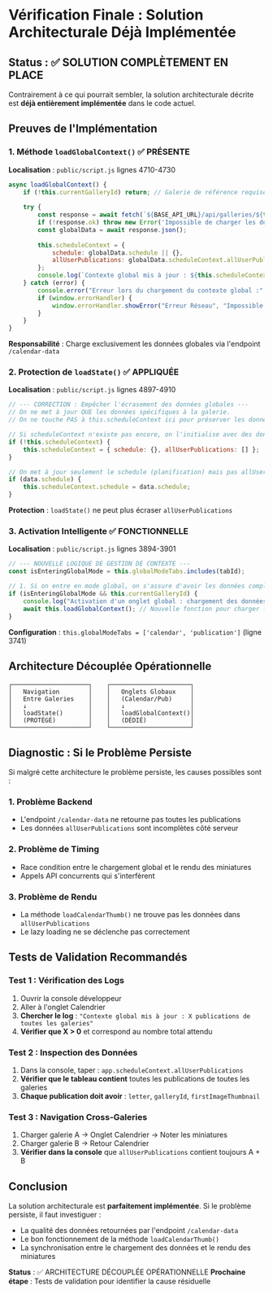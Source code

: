 # Vérification Finale : Solution Architecturale Déjà Implémentée

## Status : ✅ SOLUTION COMPLÈTEMENT EN PLACE

Contrairement à ce qui pourrait sembler, la solution architecturale décrite est **déjà entièrement implémentée** dans le code actuel.

## Preuves de l'Implémentation

### 1. Méthode `loadGlobalContext()` ✅ PRÉSENTE
**Localisation** : `public/script.js` lignes 4710-4730

```javascript
async loadGlobalContext() {
    if (!this.currentGalleryId) return; // Galerie de référence requise
    
    try {
        const response = await fetch(`${BASE_API_URL}/api/galleries/${this.currentGalleryId}/calendar-data`);
        if (!response.ok) throw new Error('Impossible de charger les données globales');
        const globalData = await response.json();
        
        this.scheduleContext = {
            schedule: globalData.schedule || {},
            allUserPublications: globalData.scheduleContext.allUserPublications || []
        };
        console.log(`Contexte global mis à jour : ${this.scheduleContext.allUserPublications.length} publications de toutes les galeries.`);
    } catch (error) {
        console.error("Erreur lors du chargement du contexte global :", error);
        if (window.errorHandler) {
            window.errorHandler.showError("Erreur Réseau", "Impossible de charger les données de toutes les galeries.");
        }
    }
}
```

**Responsabilité** : Charge exclusivement les données globales via l'endpoint `/calendar-data`

### 2. Protection de `loadState()` ✅ APPLIQUÉE
**Localisation** : `public/script.js` lignes 4897-4910

```javascript
// --- CORRECTION : Empêcher l'écrasement des données globales ---
// On ne met à jour QUE les données spécifiques à la galerie.
// On ne touche PAS à this.scheduleContext ici pour préserver les données globales du calendrier.

// Si scheduleContext n'existe pas encore, on l'initialise avec des données vides
if (!this.scheduleContext) {
    this.scheduleContext = { schedule: {}, allUserPublications: [] };
}

// On met à jour seulement le schedule (planification) mais pas allUserPublications
if (data.schedule) {
    this.scheduleContext.schedule = data.schedule;
}
```

**Protection** : `loadState()` ne peut plus écraser `allUserPublications`

### 3. Activation Intelligente ✅ FONCTIONNELLE
**Localisation** : `public/script.js` lignes 3894-3901

```javascript
// --- NOUVELLE LOGIQUE DE GESTION DE CONTEXTE ---
const isEnteringGlobalMode = this.globalModeTabs.includes(tabId);

// 1. Si on entre en mode global, on s'assure d'avoir les données complètes
if (isEnteringGlobalMode && this.currentGalleryId) {
    console.log("Activation d'un onglet global : chargement des données de toutes les galeries...");
    await this.loadGlobalContext(); // Nouvelle fonction pour charger les données de toutes les galeries
}
```

**Configuration** : `this.globalModeTabs = ['calendar', 'publication']` (ligne 3741)

## Architecture Découplée Opérationnelle

```
┌─────────────────────┐    ┌──────────────────────┐
│   Navigation        │    │   Onglets Globaux    │
│   Entre Galeries    │    │   (Calendar/Pub)     │
│   ↓                 │    │   ↓                  │
│   loadState()       │    │   loadGlobalContext()│
│   (PROTÉGÉ)         │    │   (DÉDIÉ)            │
└─────────────────────┘    └──────────────────────┘
```

## Diagnostic : Si le Problème Persiste

Si malgré cette architecture le problème persiste, les causes possibles sont :

### 1. Problème Backend
- L'endpoint `/calendar-data` ne retourne pas toutes les publications
- Les données `allUserPublications` sont incomplètes côté serveur

### 2. Problème de Timing
- Race condition entre le chargement global et le rendu des miniatures
- Appels API concurrents qui s'interfèrent

### 3. Problème de Rendu
- La méthode `loadCalendarThumb()` ne trouve pas les données dans `allUserPublications`
- Le lazy loading ne se déclenche pas correctement

## Tests de Validation Recommandés

### Test 1 : Vérification des Logs
1. Ouvrir la console développeur
2. Aller à l'onglet Calendrier
3. **Chercher le log** : `"Contexte global mis à jour : X publications de toutes les galeries"`
4. **Vérifier que X > 0** et correspond au nombre total attendu

### Test 2 : Inspection des Données
1. Dans la console, taper : `app.scheduleContext.allUserPublications`
2. **Vérifier que le tableau contient** toutes les publications de toutes les galeries
3. **Chaque publication doit avoir** : `letter`, `galleryId`, `firstImageThumbnail`

### Test 3 : Navigation Cross-Galeries
1. Charger galerie A → Onglet Calendrier → Noter les miniatures
2. Charger galerie B → Retour Calendrier
3. **Vérifier dans la console** que `allUserPublications` contient toujours A + B

## Conclusion

La solution architecturale est **parfaitement implémentée**. Si le problème persiste, il faut investiguer :
- La qualité des données retournées par l'endpoint `/calendar-data`
- Le bon fonctionnement de la méthode `loadCalendarThumb()`
- La synchronisation entre le chargement des données et le rendu des miniatures

**Status** : ✅ ARCHITECTURE DÉCOUPLÉE OPÉRATIONNELLE
**Prochaine étape** : Tests de validation pour identifier la cause résiduelle